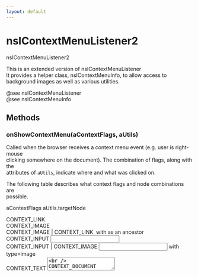 ```yaml
---
layout: default
---
```


# nsIContextMenuListener2 #
  
nsIContextMenuListener2  
  
This is an extended version of nsIContextMenuListener  
It provides a helper class, nsIContextMenuInfo, to allow access to  
background images as well as various utilities.  
  
@see nsIContextMenuListener  
@see nsIContextMenuInfo  
  

## Methods ##

### onShowContextMenu(aContextFlags, aUtils) ###
  
Called when the browser receives a context menu event (e.g. user is right-mouse  
clicking somewhere on the document). The combination of flags, along with the  
attributes of <CODE>aUtils</CODE>, indicate where and what was clicked on.  
  
The following table describes what context flags and node combinations are  
possible.  
  
aContextFlags                  aUtils.targetNode  
  
CONTEXT_LINK                   <A>  
CONTEXT_IMAGE                  <IMG>  
CONTEXT_IMAGE | CONTEXT_LINK   <IMG> with <A> as an ancestor  
CONTEXT_INPUT                  <INPUT>  
CONTEXT_INPUT | CONTEXT_IMAGE  <INPUT> with type=image  
CONTEXT_TEXT                   <TEXTAREA>  
CONTEXT_DOCUMENT               <HTML>  
CONTEXT_BACKGROUND_IMAGE       <HTML> with background image  
  
@param aContextFlags           Flags indicating the kind of context.  
@param aUtils                  Context information and helper utilities.  
  
@see nsIContextMenuInfo  
  

#### Parameters ####

<table>

<tr>
<td>aContextFlags</td>
<td>Flags indicating the kind of context.  
</td>
</tr>

<tr>
<td>aContextFlags</td>
<td>Flags indicating the kind of context.  
</td>
</tr>

</table>

## Constants ##

### CONTEXT_NONE ###
 Flag. No context. */  

### CONTEXT_LINK ###
 Flag. Context is a link element. */  

### CONTEXT_IMAGE ###
 Flag. Context is an image element. */  

### CONTEXT_DOCUMENT ###
 Flag. Context is the whole document. */  

### CONTEXT_TEXT ###
 Flag. Context is a text area element. */  

### CONTEXT_INPUT ###
 Flag. Context is an input element. */  

### CONTEXT_BACKGROUND_IMAGE ###
 Flag. Context is a background image. */  

